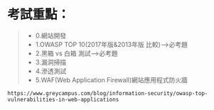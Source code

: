 # 考試重點：

>* 0.網站開發
>* 1.OWASP TOP 10(2017年版&2013年版 比較)-->必考題
>* 2.黑箱 vs 白箱 測試-->必考題
>* 3.漏洞掃描
>* 4.滲透測試
>* 5.WAF(Web Application Firewall)網站應用程式防火牆

```
https://www.greycampus.com/blog/information-security/owasp-top-vulnerabilities-in-web-applications
```
